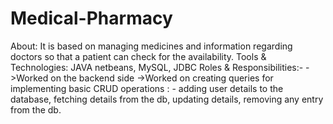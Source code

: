 # Medical-Pharmacy
About: It is based on managing medicines and information regarding doctors so that a patient can check for the availability. Tools &amp; Technologies: JAVA netbeans, MySQL, JDBC Roles &amp; Responsibilities:- ->Worked on the backend side ->Worked on creating queries for implementing basic CRUD operations : - adding user details to the database, fetching details from the db, updating details, removing any entry from the db.
